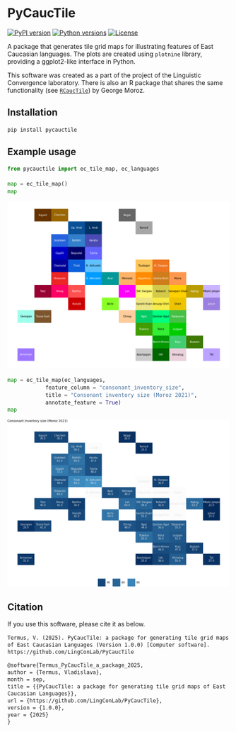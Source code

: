 # PyCaucTile

[![PyPI version](https://img.shields.io/pypi/v/PyCaucTile.svg)](https://pypi.org/project/PyCaucTile/)
[![Python versions](https://img.shields.io/pypi/pyversions/PyCaucTile.svg)](https://pypi.org/project/PyCaucTile/)
[![License](https://img.shields.io/pypi/l/PyCaucTile.svg)](https://pypi.org/project/PyCaucTile/)

A package that generates tile grid maps for illustrating features of East Caucasian languages. The plots are created using `plotnine` library, providing a ggplot2-like interface in Python. 

This software was created as a part of the project of the Linguistic Convergence laboratory. There is also an R package that shares the same functionality (see [`RCaucTile`](https://github.com/LingConLab/RCaucTile)) by George Moroz.

## Installation
```bash
pip install pycauctile
```

## Example usage
```python
from pycauctile import ec_tile_map, ec_languages

map = ec_tile_map()
map
```
![example image](examples/figures/example1.png)

```python
map = ec_tile_map(ec_languages,
            feature_column = "consonant_inventory_size",
            title = "Consonant inventory size (Moroz 2021)",
            annotate_feature = True)
map
```
![example image](examples/figures/example2.png)

## Citation
If you use this software, please cite it as below.
```
Termus, V. (2025). PyCaucTile: a package for generating tile grid maps of East Caucasian Languages (Version 1.0.0) [Computer software]. https://github.com/LingConLab/PyCaucTile
```

```
@software{Termus_PyCaucTile_a_package_2025,
author = {Termus, Vladislava},
month = sep,
title = {{PyCaucTile: a package for generating tile grid maps of East Caucasian Languages}},
url = {https://github.com/LingConLab/PyCaucTile},
version = {1.0.0},
year = {2025}
}
```